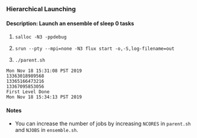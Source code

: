 ### Hierarchical Launching

#### Description: Launch an ensemble of sleep 0 tasks

1. `salloc -N3 -ppdebug`

2. `srun --pty --mpi=none -N3 flux start -o,-S,log-filename=out`

3. `./parent.sh`

```
Mon Nov 18 15:31:08 PST 2019
13363018989568
13365166473216
13367095853056
First Level Done
Mon Nov 18 15:34:13 PST 2019
```

#### Notes

- You can increase the number of jobs by increasing `NCORES` in `parent.sh` and
`NJOBS` in `ensemble.sh`.
